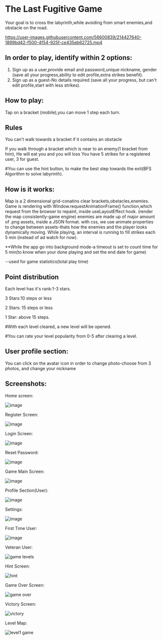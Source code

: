 # The Last Fugitive Game


Your goal is to cross the labyrinth,while avoiding from smart enemies,and obstacle on the road.


https://user-images.githubusercontent.com/56600839/214427640-1899bd42-f500-4f54-925f-ce435eb62725.mp4



## In order to play, identify within 2 options:
1) Sign up as a user,provide email and password,unique nickname, gender (save all your progress,ability to edit profile,extra strikes benefit).
2) Sign up as a guest-No details required (save all your progress, but can't edit profile,start with less strikes).

## How to play:
Tap on a bracket (mobile),you can move 1 step each turn.


## Rules
You can't walk towards a bracket if it contains an obstacle

If you walk through a bracket which is near to an enemy(1 bracket from him), He will eat you and you will loss
You have 5 strikes for a registered user, 3 for guest.

#You can use the hint button, to make the best step towards the exit(BFS Algorithm to solve labyrinth).

## How is it works:

Map is a 2 dimensional grid-conatins clear brackets,obstacles,enemies.
Game is rendering with Window.requestAnimationFrame() function,which request from the browser to repaint, inside useLayoutEffect hook.
(render the map consistently-game engine)
enemies are made up of major amount of .png assets, inside a JSON format.
with css, we use animate properties to change between assets-thats how the enemies and the player looks dynamically moving.
While playing, an interval is running to fill strikes each 5 min (instead of ad watch for now).

**While the app go into background mode-a timeout is set to count time for 5 min(to know when your done playing and set the end date for game)

--used for game statistics(total play time)

## Point distribution

Each level has it's rank:1-3 stars.

3 Stars:10 steps or less

2 Stars: 15 steps or less

1 Star: above 15 steps.

#With each level cleared, a new level will be opened.

#You can rate your level popularity from 0-5 after clearing a level.

## User profile section:


You can click on the avatar icon in order to change photo-choose from 3 photos, and change your nickname



## Screenshots:

Home screen:


![image](https://user-images.githubusercontent.com/93253836/195579123-e0c2c2e9-d1cc-48af-9a91-8466c810d40a.png)


Register Screen:


![image](https://user-images.githubusercontent.com/93253836/195579157-04544ae1-ff94-4a43-8b68-5da8ba040d9d.png)


Login Screen:


![image](https://user-images.githubusercontent.com/93253836/195579189-19fd53f2-abce-42b5-9a24-2bf5c1cc777f.png)


Reset Password:


![image](https://user-images.githubusercontent.com/93253836/195579215-a6876689-e281-419c-8af0-7c44d14f0dfd.png)


Game Main Screen:


![image](https://user-images.githubusercontent.com/93253836/195579242-e25c9be7-4bdb-404b-9ead-013a2414285a.png)


Profile Section(User):


![image](https://user-images.githubusercontent.com/93253836/195579260-cca84f26-87ba-4a20-9b09-c74e5a7e988d.png)


Settings:


![image](https://user-images.githubusercontent.com/93253836/195579282-364bd97f-fb04-4cbf-aa58-0d598c801215.png)


First Time User:


![image](https://user-images.githubusercontent.com/93253836/195579307-f3c10ca6-5fa2-43c9-a71f-5ece3e4ef031.png)


Veteran User:


![game levels](https://user-images.githubusercontent.com/93253836/195579506-346ebd15-fa49-40f3-980e-87a1c8e8f213.PNG)


Hint Screen:


![hint](https://user-images.githubusercontent.com/93253836/195579575-feeee6b3-9a7e-4986-a987-a65dff9809b0.PNG)


Game Over Screen:


![game over](https://user-images.githubusercontent.com/93253836/195579541-660ac20c-df38-4120-9942-907b60622762.PNG)


Victory Screen:


![victory](https://user-images.githubusercontent.com/93253836/195579653-2d93a017-f48f-4952-a78b-cab2054c937e.PNG)



Level Map:


![level1 game](https://user-images.githubusercontent.com/93253836/195579601-5df1afac-a411-4c1a-90c8-4e2934769811.PNG)





